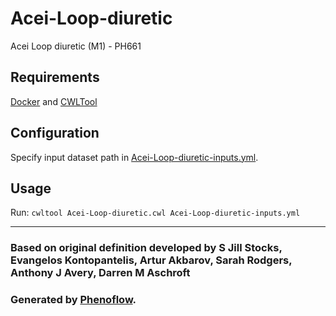 # Acei-Loop-diuretic

Acei Loop diuretic (M1) - PH661

## Requirements

[Docker](https://docs.docker.com/install/) and [CWLTool](https://github.com/common-workflow-language/cwltool#install)

## Configuration

Specify input dataset path in [Acei-Loop-diuretic-inputs.yml](Acei-Loop-diuretic-inputs.yml).

## Usage

Run: `cwltool Acei-Loop-diuretic.cwl Acei-Loop-diuretic-inputs.yml`

***

### Based on original definition developed by S Jill Stocks, Evangelos Kontopantelis, Artur Akbarov, Sarah Rodgers, Anthony J Avery, Darren M Aschroft
### Generated by [Phenoflow](https://kclhi.org/phenoflow).
